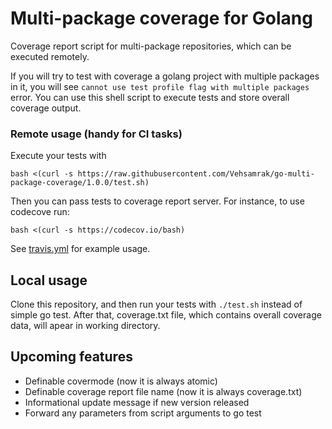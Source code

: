 # Multi-package coverage for Golang
Coverage report script for multi-package repositories, which can be executed remotely.

If you will try to test with coverage a golang project with multiple packages in it, you will see `cannot use test profile flag with multiple packages` error. You can use this shell script to execute tests and store overall coverage output.

### Remote usage (handy for CI tasks)
Execute your tests with 
```
bash <(curl -s https://raw.githubusercontent.com/Vehsamrak/go-multi-package-coverage/1.0.0/test.sh)
```

Then you can pass tests to coverage report server. For instance, to use codecove run: 
```
bash <(curl -s https://codecov.io/bash)
```


See [travis.yml](https://github.com/Vehsamrak/genetics/blob/master/.travis.yml) for example usage.

## Local usage
Clone this repository, and then run your tests with `./test.sh` instead of simple go test.
After that, coverage.txt file, which contains overall coverage data, will apear in working directory.

## Upcoming features

* Definable covermode (now it is always atomic)
* Definable coverage report file name (now it is always coverage.txt)
* Informational update message if new version released
* Forward any parameters from script arguments to go test
